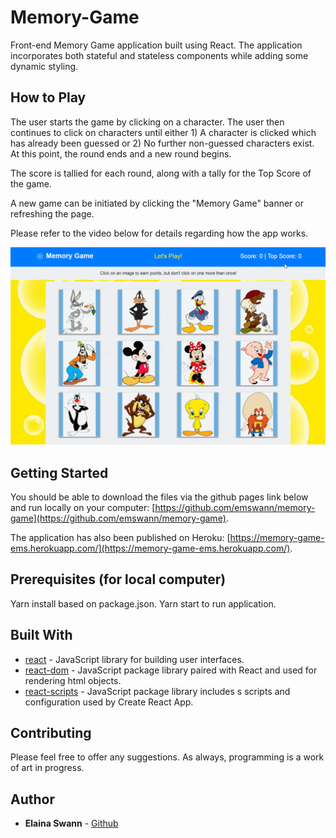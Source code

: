 # Memory-Game

Front-end Memory Game application built using React. The application incorporates both stateful and stateless components while adding some dynamic styling.

## How to Play

The user starts the game by clicking on a character. The user then continues to click on characters until either 1) A character is clicked which has already been guessed or 2) No further non-guessed characters exist. At this point, the round ends and a new round begins.

The score is tallied for each round, along with a tally for the Top Score of the game. 

A new game can be initiated by clicking the "Memory Game" banner or refreshing the page.

Please refer to the video below for details regarding how the app works.

<img src='public/assets/videos/memory-game.gif' alt='Memory Game GIF' width='550'>

## Getting Started

You should be able to download the files via the github pages link below and run locally on your computer:
[https://github.com/emswann/memory-game](https://github.com/emswann/memory-game).

The application has also been published on Heroku:
[https://memory-game-ems.herokuapp.com/](https://memory-game-ems.herokuapp.com/).

## Prerequisites (for local computer)

Yarn install based on package.json.
Yarn start to run application.

## Built With

* [react](https://reactjs.org/) - JavaScript library for building user interfaces. 
* [react-dom](https://www.npmjs.com/package/react-dom) - JavaScript package library paired with React and used for rendering html objects.
* [react-scripts](https://www.npmjs.com/package/react-scripts) - JavaScript package library includes s scripts and configuration used by Create React App.

## Contributing

Please feel free to offer any suggestions. As always, programming is a work of art in progress.

## Author

* **Elaina Swann** - [Github](https://github.com/emswann)
